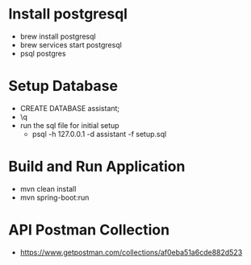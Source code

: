 # Install postgresql
- brew install postgresql
- brew services start postgresql
- psql postgres

# Setup Database
- CREATE DATABASE assistant;
- \q
- run the sql file for initial setup
  - psql -h 127.0.0.1 -d assistant -f setup.sql
    
# Build and Run Application
- mvn clean install
- mvn spring-boot:run

# API Postman Collection
- https://www.getpostman.com/collections/af0eba51a6cde882d523
